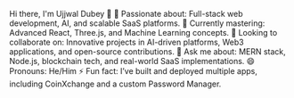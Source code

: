 

Hi there, I'm Ujjwal Dubey 👋
👀 Passionate about: Full-stack web development, AI, and scalable SaaS platforms.
🌱 Currently mastering: Advanced React, Three.js, and Machine Learning concepts.
💼 Looking to collaborate on: Innovative projects in AI-driven platforms, Web3 applications, and open-source contributions.
💬 Ask me about: MERN stack, Node.js, blockchain tech, and real-world SaaS implementations.
😄 Pronouns: He/Him
⚡ Fun fact: I’ve built and deployed multiple apps, including CoinXchange and a custom Password Manager.
